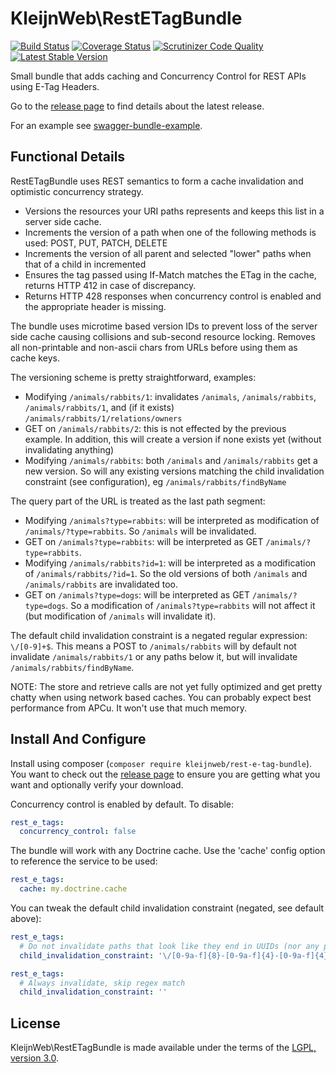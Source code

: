 # KleijnWeb\RestETagBundle
[![Build Status](https://travis-ci.org/kleijnweb/rest-e-tag-bundle.svg?branch=master)](https://travis-ci.org/kleijnweb/rest-e-tag-bundle)
[![Coverage Status](https://coveralls.io/repos/github/kleijnweb/rest-e-tag-bundle/badge.svg?branch=master)](https://coveralls.io/github/kleijnweb/rest-e-tag-bundle?branch=master)
[![Scrutinizer Code Quality](https://scrutinizer-ci.com/g/kleijnweb/rest-e-tag-bundle/badges/quality-score.png?b=master)](https://scrutinizer-ci.com/g/kleijnweb/rest-e-tag-bundle/?branch=master)
[![Latest Stable Version](https://poser.pugx.org/kleijnweb/rest-e-tag-bundle/v/stable)](https://packagist.org/packages/kleijnweb/rest-e-tag-bundle)

Small bundle that adds caching and Concurrency Control for REST APIs using E-Tag Headers.

Go to the [release page](https://github.com/kleijnweb/rest-e-tag-bundle/releases) to find details about the latest release.

For an example see [swagger-bundle-example](https://github.com/kleijnweb/swagger-bundle-example).

## Functional Details

RestETagBundle uses REST semantics to form a cache invalidation and optimistic concurrency strategy.
 
* Versions the resources your URI paths represents and keeps this list in a server side cache.
* Increments the version of a path when one of the following methods is used: POST, PUT, PATCH, DELETE
* Increments the version of all parent and selected "lower" paths when that of a child in incremented 
* Ensures the tag passed using If-Match matches the ETag in the cache, returns HTTP 412 in case of discrepancy.
* Returns HTTP 428 responses when concurrency control is enabled and the appropriate header is missing.

The bundle uses microtime based version IDs to prevent loss of the server side cache causing collisions and sub-second resource locking. Removes all non-printable and non-ascii chars from URLs before using them as cache keys.
 
The versioning scheme is pretty straightforward, examples:

 * Modifying `/animals/rabbits/1`: invalidates `/animals`, `/animals/rabbits`, `/animals/rabbits/1`, and (if it exists) `/animals/rabbits/1/relations/owners`
 * GET on `/animals/rabbits/2`: this is not effected by the previous example. In addition, this will create a version if none exists yet (without invalidating anything)
 * Modifying  `/animals/rabbits`: both `/animals` and `/animals/rabbits` get a new version. 
   So will any existing versions matching the child invalidation constraint (see configuration), eg `/animals/rabbits/findByName`
 
The query part of the URL is treated as the last path segment:

 * Modifying `/animals?type=rabbits`: will be interpreted as modification of `/animals/?type=rabbits`. So `/animals` will be invalidated.
 * GET on `/animals?type=rabbits`: will be interpreted as GET `/animals/?type=rabbits`.
 * Modifying `/animals/rabbits?id=1`: will be interpreted as a modification of `/animals/rabbits/?id=1`. So the old versions of both `/animals` and `/animals/rabbits` are invalidated too.
 * GET on `/animals?type=dogs`: will be interpreted as GET `/animals/?type=dogs`. So a modification of `/animals?type=rabbits` will not affect it (but modification of `/animals` will invalidate it). 
 
The default child invalidation constraint is a negated regular expression: `\/[0-9]+$`. This means a POST to `/animals/rabbits` will by default not invalidate `/animals/rabbits/1` or any paths below it, but will invalidate `/animals/rabbits/findByName`.

NOTE: The store and retrieve calls are not yet fully optimized and get pretty chatty when using network based caches. You can probably expect best performance from APCu. It won't use that much memory.

## Install And Configure

Install using composer (`composer require kleijnweb/rest-e-tag-bundle`). You want to check out the [release page](https://github.com/kleijnweb/rest-e-tag-bundle/releases) to ensure you are getting what you want and optionally verify your download.

Concurrency control is enabled by default. To disable:

```yml
rest_e_tags:
  concurrency_control: false
```
The bundle will work with any Doctrine cache. Use the 'cache' config option to reference the service to be used:

```yml
rest_e_tags:
  cache: my.doctrine.cache
```
   
You can tweak the default child invalidation constraint (negated, see default above):

```yml
rest_e_tags:
  # Do not invalidate paths that look like they end in UUIDs (nor any paths below them)
  child_invalidation_constraint: '\/[0-9a-f]{8}-[0-9a-f]{4}-[0-9a-f]{4}-[0-9a-f]{4}-[0-9a-f]{12}$'
``` 

```yml
rest_e_tags:
  # Always invalidate, skip regex match
  child_invalidation_constraint: ''
```
## License

KleijnWeb\RestETagBundle is made available under the terms of the [LGPL, version 3.0](https://spdx.org/licenses/LGPL-3.0.html#licenseText).
